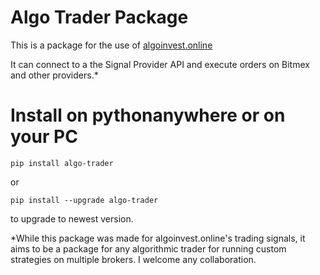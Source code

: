 # Algo Trader Package

This is a package for the use of [algoinvest.online](https://www.algoinvest.online)

It can connect to a the Signal Provider API and execute orders on Bitmex and other providers.*

# Install on pythonanywhere or on your PC

```
pip install algo-trader
```

or

```
pip install --upgrade algo-trader
```

to upgrade to newest version.

*While this package was made for algoinvest.online's trading signals, it aims to be a package for any algorithmic trader for running custom strategies on multiple brokers. I welcome any collaboration.
